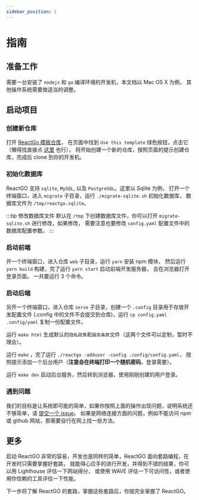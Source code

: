 ```yaml
---
sidebar_position: 1
---
```


# 指南

## 准备工作

需要一台安装了 `nodejs` 和 `go` 编译环境的开发机，本文档以 Mac OS X 为例，
其他操作系统需要做适当的调整。

## 启动项目

### 创建新仓库

打开 [ReactGo 模板仓库](https://github.com/lucky-byte/reactgo)，
在页面中找到 `Use this template` 绿色按钮，点击它（懒得找直接点
[这里](https://github.com/lucky-byte/reactgo/generate) 也行），
将开始创建一个新的仓库，按照页面的提示创建仓库，完成后 clone 到你的开发机。

### 初始化数据库

ReactGO 支持 `sqlite`, `MySQL`, 以及 `PostgreSQL`。这里以 Sqlite 为例，
打开一个终端窗口，进入 `migrate` 子目录，运行 `./migrate-sqlite.sh` 初始化数据库，
数据库文件为 `/tmp/reactgo.sqlite`。

:::tip 修改数据库文件
默认在 `/tmp` 下创建数据库文件，你可以打开 `migrate-sqlite.sh` 进行修改，如果修改，
需要注意也要修改 `config.yaml` 配置文件中的数据库配置参数。
:::

### 启动前端

开一个终端窗口，进入仓库 `web` 子目录，运行 `yarn` 安装 npm 模块，
然后运行 `yarn build` 构建，完了运行 `yarn start` 启动前端开发服务器，
会在浏览器打开登录页面。
一共要运行 3 个命令。

### 启动后端

另开一个终端窗口，进入仓库 `serve` 子目录，创建一个 `.config` 目录用于存放开发配置文件
(.config 中的文件不会提交到仓库)，运行 `cp config.yaml .config/yaml` 复制一份配置文件。

运行 `make html` 生成默认的`隐私政策`和`服务条款`文件（这两个文件可以定制，暂时不理会）。

运行 `make` ，完了运行 `./reactgo -adduser -config .config/config.yaml`，
按照提示添加一个后台用户（**注意会在终端打印一个随机密码**，登录需要）。

运行 `make dev` 启动后台服务，然后转到浏览器，使用刚刚创建的用户登录。

### 遇到问题

我们的目标是让系统即可能的简单，如果你按照上面的操作出现问题，说明系统还不够简单，请
[提交一个 issue](https://github.com/lucky-byte/reactgo/issues)。
如果是网络连接方面的问题，例如不能访问 npm 或 github 网站，那需要自行在网上找一些方法。

## 更多

启动 ReactGO 非常的容易，开发也是同样的简单，ReactGO 面向套路编程，在开发时只需要掌握好套路，
就能得心应手的进行开发，并得到不错的结果，你可以用 Lighthouse 评估一下网站得分，
或使用 WAVE 评估一下可访问性，或者使用你信赖的工具评估一下性能。

下一步将了解 ReactGO 的套路，掌握这些套路后，你就完全掌握了 ReactGO。
